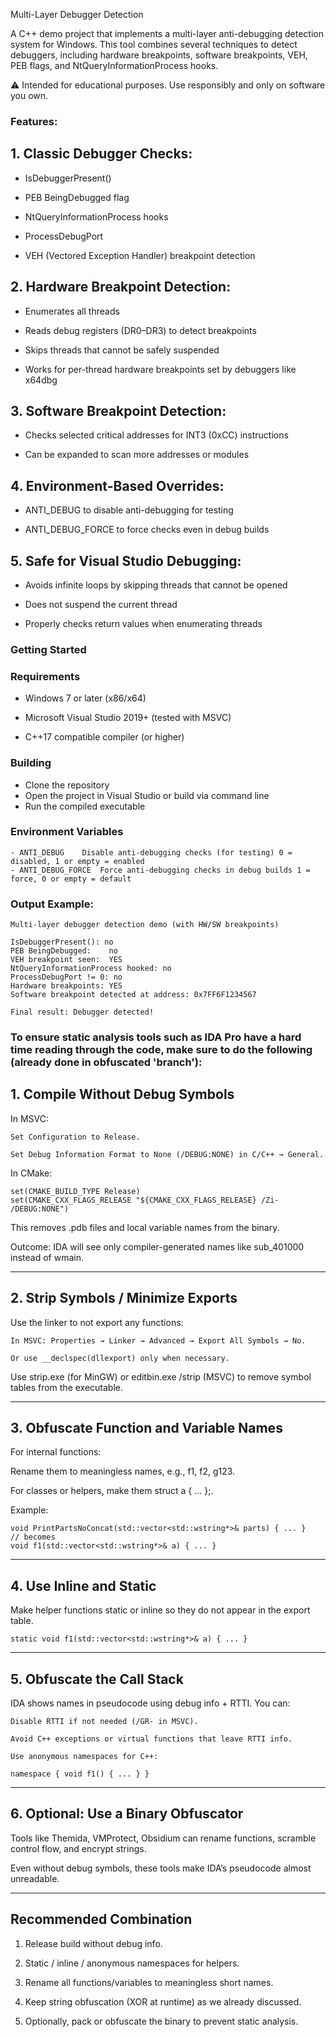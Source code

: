 Multi-Layer Debugger Detection

A C++ demo project that implements a multi-layer anti-debugging detection system for Windows. This tool combines several techniques to detect debuggers, including hardware breakpoints, software breakpoints, VEH, PEB flags, and NtQueryInformationProcess hooks.

⚠️ Intended for educational purposes. Use responsibly and only on software you own.

### Features:

## 1. Classic Debugger Checks:

  - IsDebuggerPresent()

  - PEB BeingDebugged flag

  - NtQueryInformationProcess hooks

  - ProcessDebugPort

  - VEH (Vectored Exception Handler) breakpoint detection

## 2. Hardware Breakpoint Detection:

  - Enumerates all threads

  - Reads debug registers (DR0–DR3) to detect breakpoints

  - Skips threads that cannot be safely suspended

  - Works for per-thread hardware breakpoints set by debuggers like x64dbg

## 3. Software Breakpoint Detection:

  - Checks selected critical addresses for INT3 (0xCC) instructions

  - Can be expanded to scan more addresses or modules

## 4. Environment-Based Overrides:

  - ANTI_DEBUG to disable anti-debugging for testing

  - ANTI_DEBUG_FORCE to force checks even in debug builds

## 5. Safe for Visual Studio Debugging:

  - Avoids infinite loops by skipping threads that cannot be opened

  - Does not suspend the current thread

  - Properly checks return values when enumerating threads

### Getting Started
### Requirements

  - Windows 7 or later (x86/x64)

  - Microsoft Visual Studio 2019+ (tested with MSVC)

  - C++17 compatible compiler (or higher)

### Building

  - Clone the repository
  - Open the project in Visual Studio or build via command line
  - Run the compiled executable

### Environment Variables
```
- ANTI_DEBUG	Disable anti-debugging checks (for testing)	0 = disabled, 1 or empty = enabled
- ANTI_DEBUG_FORCE	Force anti-debugging checks in debug builds	1 = force, 0 or empty = default
```

### Output Example:
```
Multi-layer debugger detection demo (with HW/SW breakpoints)

IsDebuggerPresent(): no
PEB BeingDebugged:    no
VEH breakpoint seen:  YES
NtQueryInformationProcess hooked: no
ProcessDebugPort != 0: no
Hardware breakpoints: YES
Software breakpoint detected at address: 0x7FF6F1234567

Final result: Debugger detected!
```

### To ensure static analysis tools such as IDA Pro have a hard time reading through the code, make sure to do the following (already done in obfuscated 'branch'):

## 1. Compile Without Debug Symbols

In MSVC:

```
Set Configuration to Release.

Set Debug Information Format to None (/DEBUG:NONE) in C/C++ → General.
```

In CMake:

```
set(CMAKE_BUILD_TYPE Release)
set(CMAKE_CXX_FLAGS_RELEASE "${CMAKE_CXX_FLAGS_RELEASE} /Zi- /DEBUG:NONE")
```

This removes .pdb files and local variable names from the binary.

Outcome: IDA will see only compiler-generated names like sub_401000 instead of wmain.



---

## 2. Strip Symbols / Minimize Exports

Use the linker to not export any functions:

```
In MSVC: Properties → Linker → Advanced → Export All Symbols → No.

Or use __declspec(dllexport) only when necessary.
```


Use strip.exe (for MinGW) or editbin.exe /strip (MSVC) to remove symbol tables from the executable.



---

## 3. Obfuscate Function and Variable Names

For internal functions:

Rename them to meaningless names, e.g., f1, f2, g123.

For classes or helpers, make them struct a { ... };.


Example:

```
void PrintPartsNoConcat(std::vector<std::wstring*>& parts) { ... }
// becomes
void f1(std::vector<std::wstring*>& a) { ... }
```


---

## 4. Use Inline and Static

Make helper functions static or inline so they do not appear in the export table.

```
static void f1(std::vector<std::wstring*>& a) { ... }
```


---

## 5. Obfuscate the Call Stack

IDA shows names in pseudocode using debug info + RTTI. You can:

```
Disable RTTI if not needed (/GR- in MSVC).

Avoid C++ exceptions or virtual functions that leave RTTI info.

Use anonymous namespaces for C++:

namespace { void f1() { ... } }
```



---

## 6. Optional: Use a Binary Obfuscator

Tools like Themida, VMProtect, Obsidium can rename functions, scramble control flow, and encrypt strings.

Even without debug symbols, these tools make IDA’s pseudocode almost unreadable.



---

## Recommended Combination

1. Release build without debug info.


2. Static / inline / anonymous namespaces for helpers.


3. Rename all functions/variables to meaningless short names.


4. Keep string obfuscation (XOR at runtime) as we already discussed.


5. Optionally, pack or obfuscate the binary to prevent static analysis.
